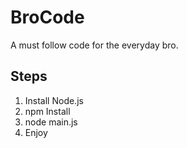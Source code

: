 # BroCode
A must follow code for the everyday bro.

## Steps
1. Install Node.js
1. npm Install
1. node main.js
1. Enjoy
